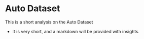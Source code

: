 # Auto Dataset
This is a short analysis on the Auto Dataset 
- It is very short, and a markdown will be provided with insights. 
